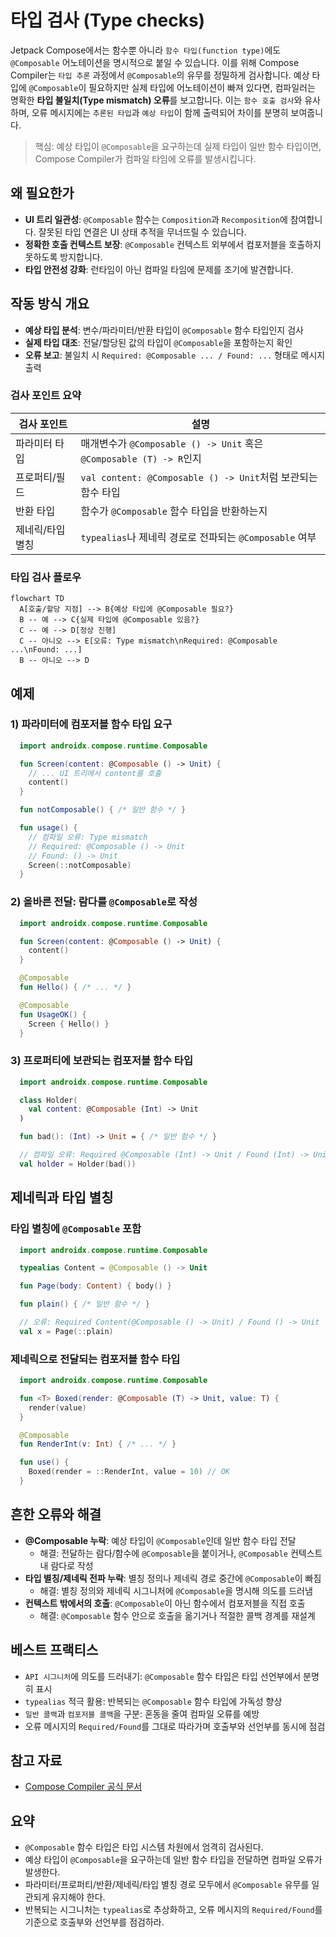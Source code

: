 # 타입 검사 (Type checks)

Jetpack Compose에서는 함수뿐 아니라 `함수 타입(function type)`에도 `@Composable` 어노테이션을 명시적으로 붙일 수 있습니다. 이를 위해 Compose Compiler는 `타입 추론` 과정에서 `@Composable`의 유무를 정밀하게 검사합니다. 예상 타입에 `@Composable`이 필요하지만 실제 타입에 어노테이션이 빠져 있다면, 컴파일러는 명확한 **타입 불일치(Type mismatch) 오류**를 보고합니다. 이는 `함수 호출 검사`와 유사하며, 오류 메시지에는 `추론된 타입`과 `예상 타입`이 함께 출력되어 차이를 분명히 보여줍니다.

> 핵심: 예상 타입이 `@Composable`을 요구하는데 실제 타입이 일반 함수 타입이면, Compose Compiler가 컴파일 타임에 오류를 발생시킵니다.

## 왜 필요한가
- **UI 트리 일관성**: `@Composable` 함수는 `Composition`과 `Recomposition`에 참여합니다. 잘못된 타입 연결은 UI 상태 추적을 무너뜨릴 수 있습니다.
- **정확한 호출 컨텍스트 보장**: `@Composable` 컨텍스트 외부에서 컴포저블을 호출하지 못하도록 방지합니다.
- **타입 안전성 강화**: 런타임이 아닌 컴파일 타임에 문제를 조기에 발견합니다.

## 작동 방식 개요
- **예상 타입 분석**: 변수/파라미터/반환 타입이 `@Composable` 함수 타입인지 검사
- **실제 타입 대조**: 전달/할당된 값의 타입이 `@Composable`을 포함하는지 확인
- **오류 보고**: 불일치 시 `Required: @Composable ... / Found: ...` 형태로 메시지 출력

### 검사 포인트 요약
| 검사 포인트 | 설명 |
| --- | --- |
| 파라미터 타입 | 매개변수가 `@Composable () -> Unit` 혹은 `@Composable (T) -> R`인지 |
| 프로퍼티/필드 | `val content: @Composable () -> Unit`처럼 보관되는 함수 타입 |
| 반환 타입 | 함수가 `@Composable` 함수 타입을 반환하는지 |
| 제네릭/타입 별칭 | `typealias`나 제네릭 경로로 전파되는 `@Composable` 여부 |

### 타입 검사 플로우
```mermaid
flowchart TD
  A[호출/할당 지점] --> B{예상 타입에 @Composable 필요?}
  B -- 예 --> C{실제 타입에 @Composable 있음?}
  C -- 예 --> D[정상 진행]
  C -- 아니오 --> E[오류: Type mismatch\nRequired: @Composable ...\nFound: ...]
  B -- 아니오 --> D
```

## 예제

### 1) 파라미터에 컴포저블 함수 타입 요구
```kotlin
  import androidx.compose.runtime.Composable

  fun Screen(content: @Composable () -> Unit) {
    // ... UI 트리에서 content를 호출
    content()
  }

  fun notComposable() { /* 일반 함수 */ }

  fun usage() {
    // 컴파일 오류: Type mismatch
    // Required: @Composable () -> Unit
    // Found: () -> Unit
    Screen(::notComposable)
  }
```

### 2) 올바른 전달: 람다를 `@Composable`로 작성
```kotlin
  import androidx.compose.runtime.Composable

  fun Screen(content: @Composable () -> Unit) {
    content()
  }

  @Composable
  fun Hello() { /* ... */ }

  @Composable
  fun UsageOK() {
    Screen { Hello() }
  }
```

### 3) 프로퍼티에 보관되는 컴포저블 함수 타입
```kotlin
  import androidx.compose.runtime.Composable

  class Holder(
    val content: @Composable (Int) -> Unit
  )

  fun bad(): (Int) -> Unit = { /* 일반 함수 */ }

  // 컴파일 오류: Required @Composable (Int) -> Unit / Found (Int) -> Unit
  val holder = Holder(bad())
```

## 제네릭과 타입 별칭

### 타입 별칭에 `@Composable` 포함
```kotlin
  import androidx.compose.runtime.Composable

  typealias Content = @Composable () -> Unit

  fun Page(body: Content) { body() }

  fun plain() { /* 일반 함수 */ }

  // 오류: Required Content(@Composable () -> Unit) / Found () -> Unit
  val x = Page(::plain)
```

### 제네릭으로 전달되는 컴포저블 함수 타입
```kotlin
  import androidx.compose.runtime.Composable

  fun <T> Boxed(render: @Composable (T) -> Unit, value: T) {
    render(value)
  }

  @Composable
  fun RenderInt(v: Int) { /* ... */ }

  fun use() {
    Boxed(render = ::RenderInt, value = 10) // OK
  }
```

## 흔한 오류와 해결
- **@Composable 누락**: 예상 타입이 `@Composable`인데 일반 함수 타입 전달
  - 해결: 전달하는 람다/함수에 `@Composable`을 붙이거나, `@Composable` 컨텍스트 내 람다로 작성
- **타입 별칭/제네릭 전파 누락**: 별칭 정의나 제네릭 경로 중간에 `@Composable`이 빠짐
  - 해결: 별칭 정의와 제네릭 시그니처에 `@Composable`을 명시해 의도를 드러냄
- **컨텍스트 밖에서의 호출**: `@Composable`이 아닌 함수에서 컴포저블을 직접 호출
  - 해결: `@Composable` 함수 안으로 호출을 옮기거나 적절한 콜백 경계를 재설계

## 베스트 프랙티스
- `API 시그니처`에 의도를 드러내기: `@Composable` 함수 타입은 타입 선언부에서 분명히 표시
- `typealias` 적극 활용: 반복되는 `@Composable` 함수 타입에 가독성 향상
- `일반 콜백`과 `컴포저블 콜백`을 구분: 혼동을 줄여 컴파일 오류를 예방
- 오류 메시지의 `Required/Found`를 그대로 따라가며 호출부와 선언부를 동시에 점검

## 참고 자료
- [Compose Compiler 공식 문서](https://developer.android.com/jetpack/compose/compiler?hl=ko)

## 요약
- `@Composable` 함수 타입은 타입 시스템 차원에서 엄격히 검사된다.
- 예상 타입이 `@Composable`을 요구하는데 일반 함수 타입을 전달하면 컴파일 오류가 발생한다.
- 파라미터/프로퍼티/반환/제네릭/타입 별칭 경로 모두에서 `@Composable` 유무를 일관되게 유지해야 한다.
- 반복되는 시그니처는 `typealias`로 추상화하고, 오류 메시지의 `Required/Found`를 기준으로 호출부와 선언부를 점검하라.
